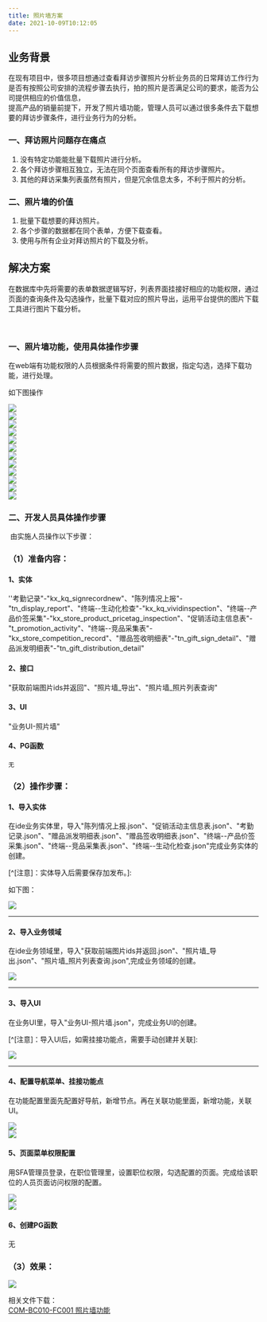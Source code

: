 ```yaml
---
title: 照片墙方案
date: 2021-10-09T10:12:05
---
```


## 业务背景

在现有项目中，很多项目想通过查看拜访步骤照片分析业务员的日常拜访工作行为是否有按照公司安排的流程步骤去执行，拍的照片是否满足公司的要求，能否为公司提供相应的价值信息，  
提高产品的销量前提下，开发了照片墙功能，管理人员可以通过很多条件去下载想要的拜访步骤条件，进行业务行为的分析。

### 一、拜访照片问题存在痛点

1. 没有特定功能能批量下载照片进行分析。
2. 各个拜访步骤相互独立，无法在同个页面查看所有的拜访步骤照片。
3. 其他的拜访采集列表虽然有照片，但是冗余信息太多，不利于照片的分析。

### 二、照片墙的价值

1. 批量下载想要的拜访照片。
2. 各个步骤的数据都在同个表单，方便下载查看。
3. 使用与所有企业对拜访照片的下载及分析。

## 解决方案

在数据库中先将需要的表单数据逻辑写好，列表界面挂接好相应的功能权限，通过页面的查询条件及勾选操作，批量下载对应的照片导出，运用平台提供的图片下载工具进行图片下载分析。

​

### 一、照片墙功能，使用具体操作步骤

在web端有功能权限的人员根据条件将需要的照片数据，指定勾选，选择下载功能，进行处理。

如下图操作

![](http://apaas.wxchina.com:8881/wp-content/uploads/%E7%85%A7%E7%89%87%E5%A2%99%E8%AE%BE%E8%AE%A1%E6%96%87%E6%A1%A3518.png)  
![](http://apaas.wxchina.com:8881/wp-content/uploads/%E7%85%A7%E7%89%87%E5%A2%99%E8%AE%BE%E8%AE%A1%E6%96%87%E6%A1%A3536.png)  
![](http://apaas.wxchina.com:8881/wp-content/uploads/%E7%85%A7%E7%89%87%E5%A2%99%E8%AE%BE%E8%AE%A1%E6%96%87%E6%A1%A3554.png)  
![](http://apaas.wxchina.com:8881/wp-content/uploads/%E7%85%A7%E7%89%87%E5%A2%99%E8%AE%BE%E8%AE%A1%E6%96%87%E6%A1%A3571.png)  
![](http://apaas.wxchina.com:8881/wp-content/uploads/%E7%85%A7%E7%89%87%E5%A2%99%E8%AE%BE%E8%AE%A1%E6%96%87%E6%A1%A3588.png)  
![](http://apaas.wxchina.com:8881/wp-content/uploads/%E7%85%A7%E7%89%87%E5%A2%99%E8%AE%BE%E8%AE%A1%E6%96%87%E6%A1%A3601.png)  
![](http://apaas.wxchina.com:8881/wp-content/uploads/%E7%85%A7%E7%89%87%E5%A2%99%E8%AE%BE%E8%AE%A1%E6%96%87%E6%A1%A3612.png)  
![](http://apaas.wxchina.com:8881/wp-content/uploads/%E7%85%A7%E7%89%87%E5%A2%99%E8%AE%BE%E8%AE%A1%E6%96%87%E6%A1%A3625.png)  
![](http://apaas.wxchina.com:8881/wp-content/uploads/%E7%85%A7%E7%89%87%E5%A2%99%E8%AE%BE%E8%AE%A1%E6%96%87%E6%A1%A3637.png)  
![](http://apaas.wxchina.com:8881/wp-content/uploads/%E7%85%A7%E7%89%87%E5%A2%99%E8%AE%BE%E8%AE%A1%E6%96%87%E6%A1%A3649.png)  
![](http://apaas.wxchina.com:8881/wp-content/uploads/%E7%85%A7%E7%89%87%E5%A2%99%E8%AE%BE%E8%AE%A1%E6%96%87%E6%A1%A3662.png)  
![](http://apaas.wxchina.com:8881/wp-content/uploads/%E7%85%A7%E7%89%87%E5%A2%99%E8%AE%BE%E8%AE%A1%E6%96%87%E6%A1%A3677.png)

### 二、开发人员具体操作步骤

​ 由实施人员操作以下步骤：

### （1）准备内容：

#### 1、实体

''考勤记录"-"kx\_kq\_signrecordnew"、"陈列情况上报"-"tn\_display\_report"、"终端--生动化检查"-"kx\_kq\_vividinspection"、"终端--产品价签采集"-"kx\_store\_product\_pricetag\_inspection"、"促销活动主信息表"-"t\_promotion\_activity"、"终端--竞品采集表"-"kx\_store\_competition\_record"、"赠品签收明细表"-"tn\_gift\_sign\_detail"、"赠品派发明细表"-"tn\_gift\_distribution\_detail"

#### 2、接口

"获取前端图片ids并返回"、"照片墙\_导出"、"照片墙\_照片列表查询"

#### 3、UI

"业务UI-照片墙"

#### 4、PG函数

```
无
```

### （2）操作步骤：

#### 1、导入实体

在ide业务实体里，导入"陈列情况上报.json"、"促销活动主信息表.json"、"考勤记录.json"、"赠品派发明细表.json"、"赠品签收明细表.json"、"终端--产品价签采集.json"、"终端--竞品采集表.json"、"终端--生动化检查.json"完成业务实体的创建。

\[^\[注意\]：实体导入后需要保存加发布。\]:

如下图：

![](http://apaas.wxchina.com:8881/wp-content/uploads/%E7%85%A7%E7%89%87%E5%A2%99%E8%AE%BE%E8%AE%A1%E6%96%87%E6%A1%A31279.png)

---

#### 2、导入业务领域

在ide业务领域里，导入"获取前端图片ids并返回.json"、"照片墙\_导出.json"、"照片墙\_照片列表查询.json",完成业务领域的创建。

![](http://apaas.wxchina.com:8881/wp-content/uploads/%E7%85%A7%E7%89%87%E5%A2%99%E8%AE%BE%E8%AE%A1%E6%96%87%E6%A1%A31366.png)

---

#### 3、导入UI

在业务UI里，导入"业务UI-照片墙.json"，完成业务UI的创建。

\[^\[注意\]：导入UI后，如需挂接功能点，需要手动创建并关联\]:

![](http://apaas.wxchina.com:8881/wp-content/uploads/%E7%85%A7%E7%89%87%E5%A2%99%E8%AE%BE%E8%AE%A1%E6%96%87%E6%A1%A31447.png)

---

#### 4、配置导航菜单、挂接功能点

在功能配置里面先配置好导航，新增节点。再在关联功能里面，新增功能，关联UI。

![](http://apaas.wxchina.com:8881/wp-content/uploads/%E7%85%A7%E7%89%87%E5%A2%99%E8%AE%BE%E8%AE%A1%E6%96%87%E6%A1%A31503.png)  
![](http://apaas.wxchina.com:8881/wp-content/uploads/%E7%85%A7%E7%89%87%E5%A2%99%E8%AE%BE%E8%AE%A1%E6%96%87%E6%A1%A31505.png)

#### 5、页面菜单权限配置

用SFA管理员登录，在职位管理里，设置职位权限，勾选配置的页面。完成给该职位的人员页面访问权限的配置。

![](http://apaas.wxchina.com:8881/wp-content/uploads/%E7%85%A7%E7%89%87%E5%A2%99%E8%AE%BE%E8%AE%A1%E6%96%87%E6%A1%A31572.png)  
![](http://apaas.wxchina.com:8881/wp-content/uploads/%E7%85%A7%E7%89%87%E5%A2%99%E8%AE%BE%E8%AE%A1%E6%96%87%E6%A1%A31574.png)

#### 6、创建PG函数

无

### （3）效果：

![](http://apaas.wxchina.com:8881/wp-content/uploads/%E7%85%A7%E7%89%87%E5%A2%99%E8%AE%BE%E8%AE%A1%E6%96%87%E6%A1%A31595.png)

相关文件下载：  
[COM-BC010-FC001 照片墙功能](http://apaas.wxchina.com:8881/wp-content/uploads/COM-BC010-FC001-照片墙功能.zip "COM-BC010-FC001 照片墙功能")